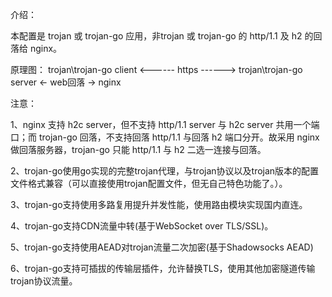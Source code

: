 介绍：

本配置是 trojan 或 trojan-go 应用，非trojan 或 trojan-go 的 http/1.1 及 h2 的回落给 nginx。

原理图： trojan\trojan-go client <------ https ------> trojan\trojan-go server <- web回落 -> nginx

注意：

1、nginx 支持 h2c server，但不支持 http/1.1 server 与 h2c server 共用一个端口；而 trojan-go 回落，不支持回落 http/1.1 与回落 h2 端口分开。故采用 nginx 做回落服务器，trojan-go 只能 http/1.1 与 h2 二选一连接与回落。

2、trojan-go使用go实现的完整trojan代理，与trojan协议以及trojan版本的配置文件格式兼容（可以直接使用trojan配置文件，但无自己特色功能了。）。

3、trojan-go支持使用多路复用提升并发性能，使用路由模块实现国内直连。

4、trojan-go支持CDN流量中转(基于WebSocket over TLS/SSL)。

5、trojan-go支持使用AEAD对trojan流量二次加密(基于Shadowsocks AEAD)

6、trojan-go支持可插拔的传输层插件，允许替换TLS，使用其他加密隧道传输trojan协议流量。
